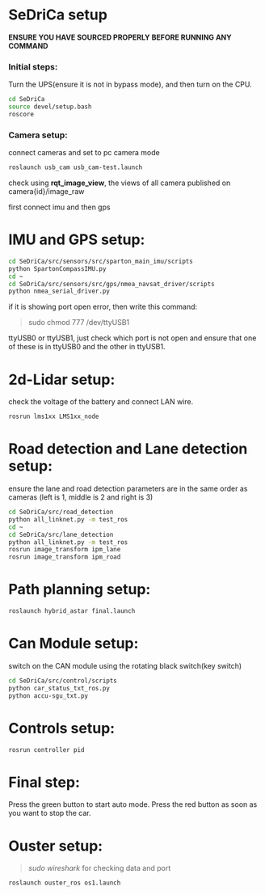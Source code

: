 # SeDriCa setup

**ENSURE YOU HAVE SOURCED PROPERLY BEFORE RUNNING ANY COMMAND**

### Initial steps:
Turn the UPS(ensure it is not in bypass mode), and then turn on the CPU.

```bash
cd SeDriCa
source devel/setup.bash 
roscore
```

### Camera setup:
connect cameras and set to pc camera mode
```bash
roslaunch usb_cam usb_cam-test.launch
```
check using **rqt_image_view**, the views of all camera published on camera{id}/image_raw

first connect imu and then gps

# IMU and GPS setup:
```bash
cd SeDriCa/src/sensors/src/sparton_main_imu/scripts
python SpartonCompassIMU.py
cd ~
cd SeDriCa/src/sensors/src/gps/nmea_navsat_driver/scripts
python nmea_serial_driver.py
```

if it is showing port open error, then write this command:
>sudo chmod 777 /dev/ttyUSB1

ttyUSB0 or ttyUSB1, just check which port is not open and ensure that one of these is in ttyUSB0 and the other in ttyUSB1.

# 2d-Lidar setup:

check the voltage of the battery and connect LAN wire.

```bash
rosrun lms1xx LMS1xx_node
```

# Road detection and Lane detection setup:

ensure the lane and road detection parameters are in the same order as cameras (left is 1, middle is 2 and right is 3)

```bash
cd SeDriCa/src/road_detection
python all_linknet.py -m test_ros
cd ~
cd SeDriCa/src/lane_detection
python all_linknet.py -m test_ros
rosrun image_transform ipm_lane
rosrun image_transform ipm_road
```

# Path planning setup:
```bash
roslaunch hybrid_astar final.launch 
```

# Can Module setup:

switch on the CAN module using the rotating black switch(key switch)
```bash
cd SeDriCa/src/control/scripts 
python car_status_txt_ros.py
python accu-sgu_txt.py
```

# Controls setup:
```bash
rosrun controller pid 
```

# Final step:

Press the green button to start auto mode. Press the red button as soon as you want to stop the car.

# Ouster setup:

> *sudo wireshark* for checking data and port
```bash
roslaunch ouster_ros os1.launch
```
